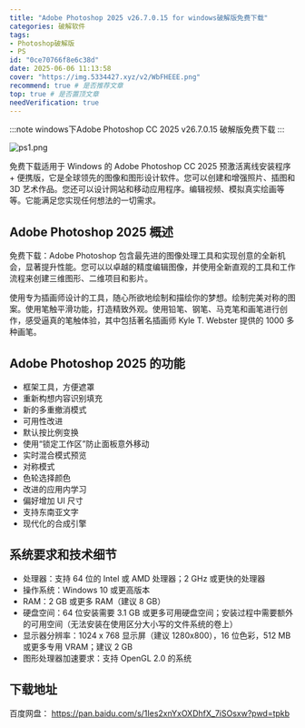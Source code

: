 ```yaml
---
title: "Adobe Photoshop 2025 v26.7.0.15 for windows破解版免费下载"
categories: 破解软件
tags: 
- Photoshop破解版
- PS
id: "0ce70766f8e6c38d"
date: 2025-06-06 11:13:58
cover: "https://img.5334427.xyz/v2/WbFHEEE.png"
recommend: true # 是否推荐文章
top: true # 是否置顶文章
needVerification: true
---
```


:::note
windows下Adob​​e Photoshop CC 2025 v26.7.0.15 破解版免费下载
:::

![ps1.png](https://img.5334427.xyz/v2/WbFHEEE.png)

免费下载适用于 Windows 的 Adob​​e Photoshop CC 2025 预激活离线安装程序 + 便携版，它是全球领先的图像和图形设计软件。您可以创建和增强照片、插图和 3D 艺术作品。您还可以设计网站和移动应用程序。编辑视频、模拟真实绘画等等。它能满足您实现任何想法的一切需求。

## Adobe Photoshop 2025 概述
免费下载：Adobe Photoshop 包含最先进的图像处理工具和实现创意的全新机会，显著提升性能。您可以以卓越的精度编辑图像，并使用全新直观的工具和工作流程来创建三维图形、二维项目和影片。

使用专为插画师设计的工具，随心所欲地绘制和描绘你的梦想。绘制完美对称的图案。使用笔触平滑功能，打造精致外观。使用铅笔、钢笔、马克笔和画笔进行创作，感受逼真的笔触体验，其中包括著名插画师 Kyle T. Webster 提供的 1000 多种画笔。

## Adobe Photoshop 2025 的功能
* 框架工具，方便遮罩
* 重新构想内容识别填充
* 新的多重撤消模式
* 可用性改进
* 默认按比例变换
* 使用“锁定工作区”防止面板意外移动
* 实时混合模式预览
* 对称模式
* 色轮选择颜色
* 改进的应用内学习
* 偏好增加 UI 尺寸
* 支持东南亚文字
* 现代化的合成引擎

## 系统要求和技术细节
* 处理器：支持 64 位的 Intel 或 AMD 处理器；2 GHz 或更快的处理器
* 操作系统：Windows 10 或更高版本
* RAM：2 GB 或更多 RAM（建议 8 GB）
* 硬盘空间：64 位安装需要 3.1 GB 或更多可用硬盘空间；安装过程中需要额外的可用空间（无法安装在使用区分大小写的文件系统的卷上）
* 显示器分辨率：1024 x 768 显示屏（建议 1280x800），16 位色彩，512 MB 或更多专用 VRAM；建议 2 GB
* 图形处理器加速要求：支持 OpenGL 2.0 的系统

## 下载地址
百度网盘：
https://pan.baidu.com/s/1Ies2xnYxOXDhfX_7iSOsxw?pwd=tpkb